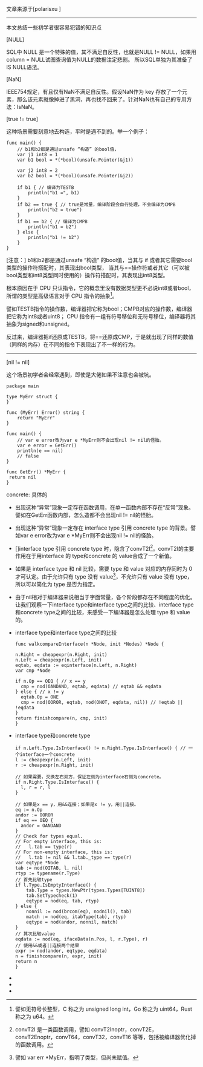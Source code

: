 文章来源于[polarisxu ]

---
本文总结一些初学者很容易犯错的知识点

[NULL]

SQL中 NULL 是一个特殊的值，其不满足自反性，也就是NULL != NULL，如果用column = NULL试图查询值为NULL的数据注定悲剧。
所以SQL单独为其准备了IS NULL语法。

[NaN]

IEEE754规定，有且仅有NaN不满足自反性。假设NaN作为 key 存放了一个元素，那么该元素就像掉进了黑洞，再也找不回来了。针对NaN也有自己的专用方法：IsNaN。

[true != true]

这种场景需要刻意地去构造，平时是遇不到的。举一个例子：
    
    func main() {
        // b1和b2都是通过unsafe “构造” 的bool值，
        var j1 int8 = 1
        var b1 bool = *(*bool)(unsafe.Pointer(&j1))
        
        var j2 int8 = 2
        var b2 bool = *(*bool)(unsafe.Pointer(&j2))
        
        if b1 { // 编译为TESTB
            println("b1 =", b1)
        }
        if b2 == true { // true是常量，编译阶段会自行处理，不会编译为CMPB
            println("b2 = true")
        }
        if b1 == b2 { // 编译为CMPB
            println("b1 = b2")
        } else {
            println("b1 != b2")
        }
    }

[注意：]
b1和b2都是通过unsafe “构造” 的bool值，当其与 if 或者其它需要bool类型的操作符搭配时，其表现出bool类型，
当其与==操作符或者其它（可以被bool类型和int8类型同时使用的）操作符搭配时，其表现出int8类型。

根本原因在于 CPU 只认指令，它的概念里没有数据类型更不必说int8或者bool，所谓的类型是高级语言对于 CPU 指令的抽象[^0]。

譬如TESTB指令的操作数，编译器把它称为bool；CMPB对应的操作数，编译器把它称为int8或者uint8；
CPU 指令有一组有符号移位和无符号移位，编译器将其抽象为signed和unsigned。

反过来，编译器把if还原成TESTB，将==还原成CMP，于是就出现了同样的数值（同样的内存）在不同的指令下表现出了不一样的行为。

---

[nil != nil]

这个场景初学者会经常遇到，即使是大佬如果不注意也会被坑。

    package main

    type MyErr struct {
    }
    
    func (MyErr) Error() string {
        return "MyErr"
    }
    
    func main() {
        // var e error改为var e *MyErr则不会出现nil != nil的怪胎。
        var e error = GetErr()
        println(e == nil)
        // false
    }
    
    func GetErr() *MyErr {
     return nil
    }

concrete: 具体的

* 出现这种“异常”现象一定存在函数调用，在单一函数内部不存在“反常”现象。譬如在GetErr函数内部，怎么造都不会出现nil != nil的怪胎。

* 出现这种“异常”现象一定存在 interface type 引用 concrete type 的背景。譬如var e error改为var e *MyErr则不会出现nil != nil的怪胎。

* []interface type 引用 concrete type 时，隐含了convT2I[^1]。convT2I的主要作用在于用interface 的 type和concrete 的 value合成了一个新值。

* 如果是 interface type 和 nil 比较，需要 type 和 value 对应的内存同时为 0 才可认定。由于允许只有 type 没有 value[^2]，不允许只有 value 没有 type，所以可以简化为 type 是否为指定。

* 由于nil相对于编译器来说相当于字面常量，各个阶段都存在不同程度的优化。
  让我们观察一下interface type和interface type之间的比较、interface type和concrete type之间的比较，来感受一下编译器是怎么处理 type 和 value 的。


* interface type和interface type之间的比较
  
      func walkcompareInterface(n *Node, init *Nodes) *Node {
  
      n.Right = cheapexpr(n.Right, init)
      n.Left = cheapexpr(n.Left, init)
      eqtab, eqdata := eqinterface(n.Left, n.Right)
      var cmp *Node
  
      if n.Op == OEQ { // x == y
        cmp = nod(OANDAND, eqtab, eqdata) // eqtab && eqdata
      } else { // x != y
        eqtab.Op = ONE
        cmp = nod(OOROR, eqtab, nod(ONOT, eqdata, nil)) // !eqtab || !eqdata
      }
      return finishcompare(n, cmp, init)
      }
* interface type和concrete type

      if n.Left.Type.IsInterface() != n.Right.Type.IsInterface() { // 一个interface一个concrete
      l := cheapexpr(n.Left, init)
      r := cheapexpr(n.Right, init)
  
      // 如果需要，交换左右双方，保证左侧为interface右侧为concrete。
      if n.Right.Type.IsInterface() {
        l, r = r, l
      }
    
      // 如果是x == y，用&&连接；如果是x != y，用||连接。
      eq := n.Op
      andor := OOROR
      if eq == OEQ {
        andor = OANDAND
      }
      // Check for types equal.
      // For empty interface, this is:
      //   l.tab == type(r)
      // For non-empty interface, this is:
      //   l.tab != nil && l.tab._type == type(r)
      var eqtype *Node
      tab := nod(OITAB, l, nil)
      rtyp := typename(r.Type)
      // 首先比较type
      if l.Type.IsEmptyInterface() {
          tab.Type = types.NewPtr(types.Types[TUINT8])
          tab.SetTypecheck(1)
          eqtype = nod(eq, tab, rtyp)
      } else {
          nonnil := nod(brcom(eq), nodnil(), tab)
          match := nod(eq, itabType(tab), rtyp)
          eqtype = nod(andor, nonnil, match)
      }
      // 其次比较value
      eqdata := nod(eq, ifaceData(n.Pos, l, r.Type), r)
      // 使用&&或者||连接两个结果
      expr := nod(andor, eqtype, eqdata)
      n = finishcompare(n, expr, init)
      return n
      }


* [^0]: 譬如无符号长整型，C 称之为 unsigned long int，Go 称之为 uint64，Rust 称之为 u64。

* [^1]: convT2I 是一类函数调用，譬如 convT2Inoptr，convT2E，convT2Enoptr，convT64，convT32，convT16 等等，包括被编译器优化掉的函数调用。
  
* [^2]: 譬如 var err *MyErr，指明了类型，但尚未赋值。
